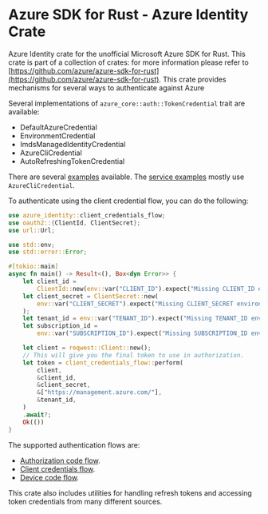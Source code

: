 # Azure SDK for Rust - Azure Identity Crate

 Azure Identity crate for the unofficial Microsoft Azure SDK for Rust. This crate is part of a collection of crates: for more information please refer to [https://github.com/azure/azure-sdk-for-rust](https://github.com/azure/azure-sdk-for-rust).
This crate provides mechanisms for several ways to authenticate against Azure

Several implementations of `azure_core::auth::TokenCredential` trait are available:

- DefaultAzureCredential
- EnvironmentCredential
- ImdsManagedIdentityCredential
- AzureCliCredential
- AutoRefreshingTokenCredential

There are several [examples](https://github.com/Azure/azure-sdk-for-rust/tree/main/sdk/identity/examples) available. The [service examples](https://github.com/Azure/azure-sdk-for-rust/tree/main/services#examples) mostly use `AzureCliCredential`.

To authenticate using the client credential flow, you can do the following:

```rust
use azure_identity::client_credentials_flow;
use oauth2::{ClientId, ClientSecret};
use url::Url;

use std::env;
use std::error::Error;

#[tokio::main]
async fn main() -> Result<(), Box<dyn Error>> {
    let client_id =
        ClientId::new(env::var("CLIENT_ID").expect("Missing CLIENT_ID environment variable."));
    let client_secret = ClientSecret::new(
        env::var("CLIENT_SECRET").expect("Missing CLIENT_SECRET environment variable."),
    );
    let tenant_id = env::var("TENANT_ID").expect("Missing TENANT_ID environment variable.");
    let subscription_id =
        env::var("SUBSCRIPTION_ID").expect("Missing SUBSCRIPTION_ID environment variable.");

    let client = reqwest::Client::new();
    // This will give you the final token to use in authorization.
    let token = client_credentials_flow::perform(
        client,
        &client_id,
        &client_secret,
        &["https://management.azure.com/"],
        &tenant_id,
    )
    .await?;
    Ok(())
}
```

The supported authentication flows are:
* [Authorization code flow](https://docs.microsoft.com/azure/active-directory/develop/v2-oauth2-auth-code-flow).
* [Client credentials flow](https://docs.microsoft.com/azure/active-directory/develop/v2-oauth2-client-creds-grant-flow).
* [Device code flow](https://docs.microsoft.com/azure/active-directory/develop/v2-oauth2-device-code).

This crate also includes utilities for handling refresh tokens and accessing token credentials from many different sources.
